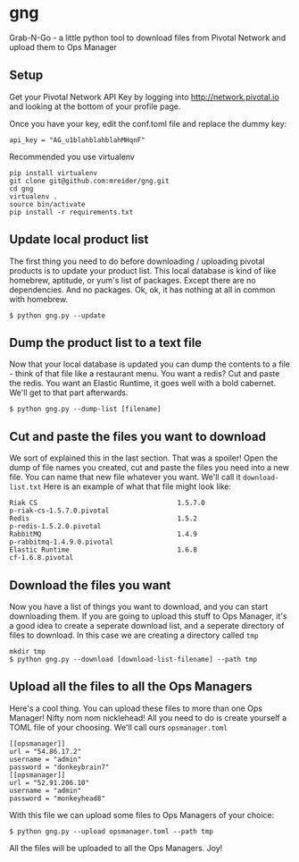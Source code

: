 # gng
Grab-N-Go - a little python tool to download files from Pivotal Network and upload them to Ops Manager

## Setup

Get your Pivotal Network API Key by logging into http://network.pivotal.io and looking at the bottom of your profile page.

Once you have your key, edit the conf.toml file and replace the dummy key:

```
api_key = "AG_u1blahblahblahMHqnF"
```

Recommended you use virtualenv

```
pip install virtualenv
git clone git@github.com:mreider/gng.git
cd gng
virtualenv .
source bin/activate
pip install -r requirements.txt
```

## Update local product list

The first thing you need to do before downloading / uploading pivotal products is to update your product list. This local database is kind of like homebrew, aptitude, or yum's list of packages. Except there are no dependencies. And no packages. Ok, ok, it has nothing at all in common with homebrew.

```
$ python gng.py --update
```

## Dump the product list to a text file

Now that your local database is updated you can dump the contents to a file - think of that file like a restaurant menu. You want a redis? Cut and paste the redis. You want an Elastic Runtime, it goes well with a bold cabernet. We'll get to that part afterwards.

```
$ python gng.py --dump-list [filename]
```

## Cut and paste the files you want to download

We sort of explained this in the last section. That was a spoiler! Open the dump of file names you created, cut and paste the files you need into a new file. You can name that new file whatever you want. We'll call it `download-list.txt` Here is an example of what that file might look like:

```
Riak CS                                   1.5.7.0                     p-riak-cs-1.5.7.0.pivotal
Redis                                     1.5.2                       p-redis-1.5.2.0.pivotal
RabbitMQ                                  1.4.9                       p-rabbitmq-1.4.9.0.pivotal
Elastic Runtime                           1.6.8                       cf-1.6.8.pivotal
```

## Download the files you want

Now you have a list of things you want to download, and you can start downloading them. If you are going to upload this stuff to Ops Manager, it's a good idea to create a seperate download list, and a seperate directory of files to download. In this case we are creating a directory called `tmp`

```
mkdir tmp
$ python gng.py --download [download-list-filename] --path tmp
```

## Upload all the files to all the Ops Managers

Here's a cool thing. You can upload these files to more than one Ops Manager! Nifty nom nom nicklehead! All you need to do is create yourself a TOML file of your choosing. We'll call ours `opsmanager.toml`

```
[[opsmanager]]
url = "54.86.17.2"
username = "admin"
password = "donkeybrain7"
[[opsmanager]]
url = "52.91.206.10"
username = "admin"
password = "monkeyhead8"
```

With this file we can upload some files to Ops Managers of your choice:

```
$ python gng.py --upload opsmanager.toml --path tmp
```

All the files will be uploaded to all the Ops Managers. Joy!
